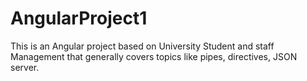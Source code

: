 # AngularProject1
This is an Angular project based on University Student and staff Management that generally covers topics like pipes, directives, JSON server.
